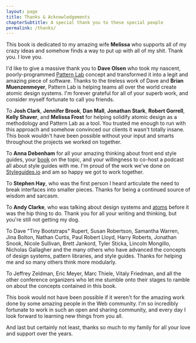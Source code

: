 ```yaml
---
layout: page
title: Thanks & Acknowledgements
chapterSubtitle: A special thank you to these special people
permalink: /thanks/
---
```


This book is dedicated to my amazing wife __Melissa__ who supports all of my crazy ideas and somehow finds a way to put up with all of my shit. Thank you. I love you.

I'd like to give a massive thank you to __Dave Olsen__ who took my nascent, poorly-programmed [Pattern Lab](http://patternlab.io) concept and transformed it into a legit and amazing piece of software. Thanks to the tireless work of Dave and __Brian Muenzenmeyer__, Pattern Lab is helping teams all over the world create atomic design systems. I'm forever grateful for all of your superb work, and consider myself fortunate to call you friends.

To __Josh Clark__, __Jennifer Brook__, __Dan Mall__, __Jonathan Stark__, __Robert Gorrell__, __Kelly Shaver__, and __Melissa Frost__ for helping solidify atomic design as a methodology and Pattern Lab as a tool. You trusted me enough to run with this approach and somehow convinced our clients it wasn't totally insane. This book wouldn't have been possible without your input and smarts throughout the projects we worked on together.

To __Anna Debenham__ for all your amazing thinking about front end style guides, your [book](http://maban.co.uk/projects/front-end-style-guides/) on the topic, and your willingness to co-host a podcast all about style guides with me. I'm proud of the work we've done on [Styleguides.io](http://styleguides.io/) and am so happy we got to work together.

To **Stephen Hay**, who was the first person I heard articulate the need to break interfaces into smaller pieces. Thanks for being a continued source of wisdom and sarcasm.

To __Andy Clarke__, who was talking about design systems and  [atoms](http://stuffandnonsense.co.uk/blog/about/an-extract-from-designing-atoms-and-elements) before it was the hip thing to do. Thank you for all your writing and thinking, but you're still not getting my dog.

To Dave "Tiny Bootstraps" Rupert, Susan Robertson, Samantha Warren, Jina Bolton, Nathan Curtis, Paul Robert Lloyd, Harry Roberts, Jonathan Snook, Nicole Sullivan, Brett Jankord, Tyler Sticka, Lincoln Mongillo, Nicholas Gallagher and the many others who have advanced the concepts of design systems, pattern libraries, and style guides. Thanks for helping me and so many others think more modularly.

To Jeffrey Zeldman, Eric Meyer, Marc Thiele, Vitaly Friedman, and all the other conference organizers who let me stumble onto their stages to ramble on about the concepts contained in this book.

This book would not have been possible if it weren't for the amazing work done by some amazing people in the Web community. I'm so incredibly fortunate to work in such an open and sharing community, and every day I look forward to learning new things from you all.

And last but certainly not least, thanks so much to my family for all your love and support over the years.

